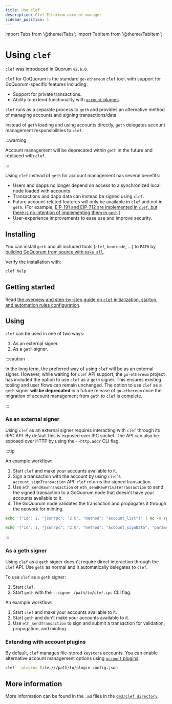 ```yaml
---
title: Use clef
description: Clef Ethereum account manager
sidebar_position: 1
---
```


import Tabs from '@theme/Tabs';
import TabItem from '@theme/TabItem';


# Using `clef`

`clef` was introduced in Quorum `v2.6.0`.

`clef` for GoQuorum is the standard `go-ethereum` `clef` tool, with support for GoQuorum-specific features including:

- Support for private transactions.
- Ability to extend functionality with [`account` plugins](account-plugins.md).

`clef` runs as a separate process to `geth` and provides an alternative method of managing accounts and signing transactions/data.

Instead of `geth` loading and using accounts directly, `geth` delegates account management responsibilities to `clef`.

:::warning

Account management will be deprecated within `geth` in the future and replaced with `clef`.

:::

Using `clef` instead of `geth` for account management has several benefits:

- Users and dapps no longer depend on access to a synchronized local node loaded with accounts.
- Transactions and dapp data can instead be signed using `clef`.
- Future account-related features will only be available in `clef` and not in `geth`. (For example, [EIP-191 and EIP-712 are implemented in `clef`, but there is no intention of implementing them in `geth`](https://github.com/ethereum/go-ethereum/pull/17789/).)
- User-experience improvements to ease use and improve security.

## Installing

You can install `geth` and all included tools (`clef`, `bootnode`, …) to `PATH` by [building GoQuorum from source with `make all`](../../deploy/install/binaries.md).

Verify the installation with:

```bash
clef help
```

## Getting started

Read [the overview and step-by-step guide on `clef` initialization, startup, and automation rules configuration](https://github.com/ConsenSys/quorum/blob/master/cmd/clef/tutorial.md).

## Using

`clef` can be used in one of two ways:

1. As an external signer.
1. As a `geth` signer.

:::caution

In the long term, the preferred way of using `clef` will be as an external signer. However, while waiting for `clef` API support, the `go-ethereum` project has included the option to use `clef` as a `geth` signer. This ensures existing tooling and user flows can remain unchanged. The option to use `clef` as a `geth` signer **will be deprecated** in a future release of `go-ethereum` once the migration of account management from `geth` to `clef` is complete.

:::

### As an external signer

Using `clef` as an external signer requires interacting with `clef` through its RPC API. By default this is exposed over IPC socket. The API can also be exposed over HTTP by using the `--http.addr` CLI flag.

:::tip

An example workflow:

1. Start `clef` and make your accounts available to it.
2. Sign a transaction with the account by using `clef`'s `account_signTransaction` API. `clef` returns the signed transaction.
3. Use `eth_sendRawTransaction` or `eth_sendRawPrivateTransaction` to send the signed transaction to a GoQuorum node that doesn't have your accounts available to it.
4. The GoQuorum node validates the transaction and propagates it through the network for minting.

<Tabs>
  <TabItem value="List accounts" label="List accounts" default>

```bash
echo '{"id": 1, "jsonrpc": "2.0", "method": "account_list"}' | nc -U /path/to/clef.ipc
```
  </TabItem>
  <TabItem value="Sign data" label="Sign data" default>

```bash
echo '{"id": 1, "jsonrpc": "2.0", "method": "account_signData", "params": ["data/plain", "0x6038dc01869425004ca0b8370f6c81cf464213b3", "0xaaaaaa"]}' | nc -U /path/to/clef.ipc
```

  </TabItem>
</Tabs>

:::

### As a geth signer

Using `clef` as a `geth` signer doesn't require direct interaction through the `clef` API. Use `geth` as normal and it automatically delegates to `clef`.

To use `clef` as a `geth` signer:

1. Start `clef`.
1. Start `geth` with the `--signer /path/to/clef.ipc` CLI flag.

An example workflow:

1. Start `clef` and make your accounts available to it.
1. Start `geth` and don't make your accounts available to it.
1. Use `eth_sendTransaction` to sign and submit a transaction for validation, propagation, and minting.

### Extending with account plugins

By default, `clef` manages file-stored `keystore` accounts. You can enable alternative account management options using [`account` plugins](account-plugins.md).

```bash
clef --plugins file:///path/to/plugin-config.json
```

## More information

More information can be found in the `.md` files in the [`cmd/clef directory`](https://github.com/ConsenSys/quorum/tree/master/cmd/clef).
